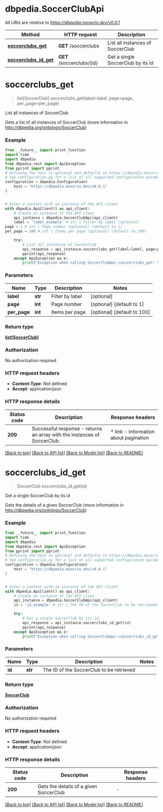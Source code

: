 # dbpedia.SoccerClubApi

All URIs are relative to *https://dbpedia.mosorio.dev/v0.0.1*

Method | HTTP request | Description
------------- | ------------- | -------------
[**soccerclubs_get**](SoccerClubApi.md#soccerclubs_get) | **GET** /soccerclubs | List all instances of SoccerClub
[**soccerclubs_id_get**](SoccerClubApi.md#soccerclubs_id_get) | **GET** /soccerclubs/{id} | Get a single SoccerClub by its id


# **soccerclubs_get**
> list[SoccerClub] soccerclubs_get(label=label, page=page, per_page=per_page)

List all instances of SoccerClub

Gets a list of all instances of SoccerClub (more information in http://dbpedia.org/ontology/SoccerClub)

### Example

```python
from __future__ import print_function
import time
import dbpedia
from dbpedia.rest import ApiException
from pprint import pprint
# Defining the host is optional and defaults to https://dbpedia.mosorio.dev/v0.0.1
# See configuration.py for a list of all supported configuration parameters.
configuration = dbpedia.Configuration(
    host = "https://dbpedia.mosorio.dev/v0.0.1"
)


# Enter a context with an instance of the API client
with dbpedia.ApiClient() as api_client:
    # Create an instance of the API class
    api_instance = dbpedia.SoccerClubApi(api_client)
    label = 'label_example' # str | Filter by label (optional)
page = 1 # int | Page number (optional) (default to 1)
per_page = 100 # int | Items per page (optional) (default to 100)

    try:
        # List all instances of SoccerClub
        api_response = api_instance.soccerclubs_get(label=label, page=page, per_page=per_page)
        pprint(api_response)
    except ApiException as e:
        print("Exception when calling SoccerClubApi->soccerclubs_get: %s\n" % e)
```

### Parameters

Name | Type | Description  | Notes
------------- | ------------- | ------------- | -------------
 **label** | **str**| Filter by label | [optional] 
 **page** | **int**| Page number | [optional] [default to 1]
 **per_page** | **int**| Items per page | [optional] [default to 100]

### Return type

[**list[SoccerClub]**](SoccerClub.md)

### Authorization

No authorization required

### HTTP request headers

 - **Content-Type**: Not defined
 - **Accept**: application/json

### HTTP response details
| Status code | Description | Response headers |
|-------------|-------------|------------------|
**200** | Successful response - returns an array with the instances of SoccerClub. |  * link - Information about pagination <br>  |

[[Back to top]](#) [[Back to API list]](../README.md#documentation-for-api-endpoints) [[Back to Model list]](../README.md#documentation-for-models) [[Back to README]](../README.md)

# **soccerclubs_id_get**
> SoccerClub soccerclubs_id_get(id)

Get a single SoccerClub by its id

Gets the details of a given SoccerClub (more information in http://dbpedia.org/ontology/SoccerClub)

### Example

```python
from __future__ import print_function
import time
import dbpedia
from dbpedia.rest import ApiException
from pprint import pprint
# Defining the host is optional and defaults to https://dbpedia.mosorio.dev/v0.0.1
# See configuration.py for a list of all supported configuration parameters.
configuration = dbpedia.Configuration(
    host = "https://dbpedia.mosorio.dev/v0.0.1"
)


# Enter a context with an instance of the API client
with dbpedia.ApiClient() as api_client:
    # Create an instance of the API class
    api_instance = dbpedia.SoccerClubApi(api_client)
    id = 'id_example' # str | The ID of the SoccerClub to be retrieved

    try:
        # Get a single SoccerClub by its id
        api_response = api_instance.soccerclubs_id_get(id)
        pprint(api_response)
    except ApiException as e:
        print("Exception when calling SoccerClubApi->soccerclubs_id_get: %s\n" % e)
```

### Parameters

Name | Type | Description  | Notes
------------- | ------------- | ------------- | -------------
 **id** | **str**| The ID of the SoccerClub to be retrieved | 

### Return type

[**SoccerClub**](SoccerClub.md)

### Authorization

No authorization required

### HTTP request headers

 - **Content-Type**: Not defined
 - **Accept**: application/json

### HTTP response details
| Status code | Description | Response headers |
|-------------|-------------|------------------|
**200** | Gets the details of a given SoccerClub |  -  |

[[Back to top]](#) [[Back to API list]](../README.md#documentation-for-api-endpoints) [[Back to Model list]](../README.md#documentation-for-models) [[Back to README]](../README.md)

